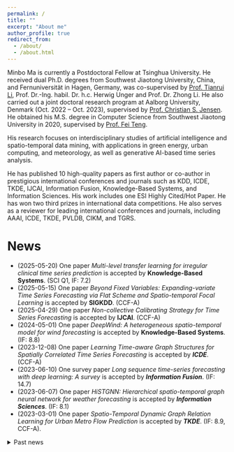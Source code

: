 ```yaml
---
permalink: /
title: ""
excerpt: "About me"
author_profile: true
redirect_from: 
  - /about/
  - /about.html
---
```

Minbo Ma is currently a Postdoctoral Fellow at Tsinghua University. He received dual Ph.D. degrees from Southwest Jiaotong University, China, and Fernuniversität in Hagen, Germany, was co-supervised by [Prof. Tianrui Li](https://faculty.swjtu.edu.cn/litianrui/en/index.htm), Prof. Dr.-Ing. habil. Dr. h.c. Herwig Unger and Prof. Dr. Zhong Li. He also carried out a joint doctoral research program at Aalborg University, Denmark (Oct. 2022 – Oct. 2023), supervised by [Prof. Christian S. Jensen](https://csj.cs.aau.dk/). He obtained his M.S. degree in Computer Science from Southwest Jiaotong University in 2020, supervised by [Prof. Fei Teng](https://faculty.swjtu.edu.cn/tengfei/en/index.htm). 

His research focuses on interdisciplinary studies of artificial intelligence and spatio-temporal data mining, with applications in green energy, urban computing, and meteorology, as well as generative AI-based time series analysis.

He has published 10 high-quality papers as first author or co-author in prestigious international conferences and journals such as KDD, ICDE, TKDE, IJCAI, Information Fusion, Knowledge-Based Systems, and Information Sciences. His work includes one ESI Highly Cited/Hot Paper. He has won two third prizes in international data competitions. He also serves as a reviewer for leading international conferences and journals, including AAAI, ICDE, TKDE, PVLDB, CIKM, and TGRS.

<!--
<span style="color:red"> He is currently seeking a postdoctoral position. If you are interested, please do not hesitate to contact him (minbo46.ma@gmail) </span>
-->

<!--<span style="color:red"> **[Call for paper]** We organize a special issue on **[Urban Foundation Models](http://RaymondHLIU.github.io/files/ACM-CFP-TIST-Urban-Foundation-Models.pdf)** at ***[ACM TIST](https://dl.acm.org/journal/tist)***, we sincerely invite you to contribute a manuscript. Submission deadline on April 30, 2025! </span>

<span style="color:red"> **[Postdoc]** Postdoc/Research Associate positions available! Very competitive salary and research fund package. Please drop your resume and representative publications to liuh\[AT\]ust\[DOT\]hk. </span>

<span style="color:red"> **[Prospective 2025 Fall PhD students]** Please feel free to send your resume to liuh\[AT\]ust\[DOT\]hk. Experiences of top-tier academic publications, data mining challenge awards, and ICPC awards are strong plus. Perspective students are highly encouraged to apply to my visiting student positions first. You can have a close look at my research group, and we can also try to find common research interests before you start your research career. </span><br><br>
<span style="color:red"> **[Prospective RBM students]** If you are interested in my group, please directly apply in the system, we may schedule an offline meeting during your onsite interview. If you have accepted an offer, please appointment with me for a meeting and read the [Guidelines & Expectations](http://RaymondHLIU.github.io/files/MPhil_Guideline.pdf) before you request for supervision. Thanks! 
<span id="main"> </span>
-->

News
======
<!-- * <span style="color:red">New!</span> (2024-11-20) We organize a special issue on **[Urban Foundation Models](http://RaymondHLIU.github.io/files/ACM-CFP-TIST-Urban-Foundation-Models.pdf)** at ***[ACM TIST](https://dl.acm.org/journal/tist)***, we sincerely invite you to contribute a manuscript.
-->
<!--* <span style="color:red">New!</span> (2024-11-20) Three papers were accepted to ***KDD 2025*** about **[LLM as Traffic Control Agent](https://arxiv.org/abs/2312.16044)** ([Media Coverage](https://www.qbitai.com/2024/03/128386.html)), **[Auotmated Spatiotemporal Forecasting](https://arxiv.org/abs/2409.16586)** and **[Graph LoRA](https://arxiv.org/abs/2409.16670)**, congrates to my students Siqi Lai, Tengfei Lyu, and Zherui Yang.
-->
* (2025-05-20) One paper *Multi-level transfer learning for irregular clinical time series prediction* is accepted by **Knowledge-Based Systems**. (SCI Q1, IF: 7.2)
* (2025-05-15) One paper *Beyond Fixed Variables: Expanding-variate Time Series Forecasting via Flat Scheme and Spatio-temporal Focal Learning* is accepted by **SIGKDD**. (CCF-A)
* (2025-04-29) One paper *Non-collective Calibrating Strategy for Time Series Forecasting* is accepted by **IJCAI**. (CCF-A)
* (2024-05-01) One paper *DeepWind: A heterogeneous spatio-temporal model for wind forecasting* is accepted by **Knowledge-Based Systems**. (IF: 8.8)
* (2023-12-08) One paper *Learning Time-aware Graph Structures for Spatially Correlated Time Series Forecasting* is accepted by ***ICDE***. (CCF-A)
* (2023-06-10) One survey paper *Long sequence time-series forecasting with deep learning: A survey* is accepted by ***Information Fusion***. (IF: 14.7)
* (2023-06-07) One paper *HiSTGNN: Hierarchical spatio-temporal graph neural network for weather forecasting* is accepted by ***Information Sciences***. (IF: 8.1)
* (2023-03-01) One paper *Spatio-Temporal Dynamic Graph Relation Learning for Urban Metro Flow Prediction* is accepted by ***TKDE***. (IF: 8.9, CCF-A).
<details>
<summary>Past news</summary>
  <ul>
    <li>(2023-06-07) One paper <i>HiSTGNN: Hierarchical spatio-temporal graph neural network for weather forecasting</i> is accepted by Information Sciences. (IF: 8.1)</li>
    <li>(2023-03-01) One paper <i>Spatio-Temporal Dynamic Graph Relation Learning for Urban Metro Flow Prediction</i> is accepted by TKDE. (IF: 8.9, CCF-A).</li>
  </ul>
</details>

<!--
Publications
======
-->

<!--* <ins>Siqi Lai</ins>, <ins>Zhao Xu</ins>, <ins>Weijia Zhang</ins>, ***Hao Liu\****, Hui Xiong. [LLMLight: Large Language Models as Traffic Signal Control Agents](https://arxiv.org/abs/2312.16044). In Proceedings of the 31st ACM SIGKDD International Conference on Knowledge Discovery and Data Mining  (***KDD 2025***), Toronto, Canada, 2025. [Media Coverage](https://www.qbitai.com/2024/03/128386.html)
* <ins>Jindong Han</ins>, <ins>Weijia Zhang</ins>, ***Hao Liu\****, Tao Tao, Naiqiang Tan and Hui Xiong. [BigST: Linear Complexity Spatio-Temporal Graph Neural Network for Traffic Forecasting on Large-Scale Road Networks](https://dl.acm.org/doi/abs/10.14778/3641204.3641217). In Proceedings of the VLDB Endowment (***VLDB 2024***), Guangzhou, China, 2024. <font color="#dd0000"> Best paper nomination award </font>
* <ins>Jindong Han</ins>, ***Hao Liu\****, Shui Liu, Xi Chen, Naiqiang Tan, Hua Chai, Hui Xiong. [iETA: A Robust and Scalable Incremental Learning Framework for Time-of-Arrival Estimation](https://dl.acm.org/doi/10.1145/3580305.3599842). In Proceedings of the 29th ACM SIGKDD International Conference on Knowledge Discovery and Data Mining (***KDD 2023***), Long Beach, CA, USA, 2023. <font color="#dd0000"> Full deployment on DiDi Chuxing </font>
* **Hao Liu**, Ying Li, Yanjie Fu, Huaibo Mei, Jingbo Zhou, Xu Ma and Hui Xiong. [Polestar: An Intelligent, Efficient and National-Wide Public Transportation Routing Engine](http://RaymondHLIU.github.io/files/KDD20-polestar.pdf). In Proceedings of the 26th ACM SIGKDD International Conference on Knowledge Discovery and Data Mining (***KDD 2020***), San Diego, California, 2020. <font color="#dd0000"> Full deployment on Baidu Maps</font>
* **Hao Liu**, Yongxin Tong, Panpan Zhang, Xinjiang Lu, Jianguo Duan, and Hui Xiong. [Hydra: A Personalized and Context-Aware Multi-Modal Transportation Recommendation System](http://RaymondHLIU.github.io/files/KDD19-Hydra.pdf). In Proceedings of the 25th ACM SIGKDD International Conference on Knowledge Discovery and Data Mining (***KDD 2019***) , Anchorage, Alaska, 2019. <font color="#dd0000"> Full deployment on Baidu Maps</font>
-->
